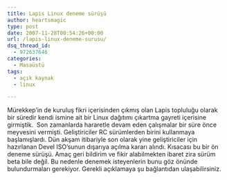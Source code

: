 ```yaml
---
title: Lapis Linux deneme sürüşü
author: heartsmagic
type: post
date: 2007-11-28T00:54:26+00:00
url: /lapis-linux-deneme-surusu/
dsq_thread_id:
  - 972637646
categories:
  - Masaüstü
tags:
  - açık kaynak
  - linux

---
```

Mürekkep&#8217;in de kuruluş fikri içerisinden çıkmış olan Lapis topluluğu olarak bir süredir kendi ismine ait bir Linux dağıtımı çıkartma gayreti içerisine girmiştik.  Son zamanlarda hararetle devam eden çalışmalar bir süre önce meyvesini vermişti. Geliştiriciler RC sürümlerden birini kullanmaya başlamışlardı. Dün akşam itibariyle son olarak yine geliştiriciler için hazırlanan Devel ISO&#8217;sunun dışarıya açılma kararı alındı. Kısacası bu bir ön deneme sürüşü. Amaç geri bildirim ve fikir alabilmekten ibaret zira sürüm beta bile değil. Bu nedenle denemek isteyenlerin bunu göz önünde bulundurmaları gerekiyor. Gerekli açıklamaya şu bağlantıdan ulaşabilirsiniz.